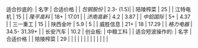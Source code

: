 适合抄底的:
| 名字 | 合适价格 |
| *包钢股份* | 2.3- (1.5)|
| 陪陵榨菜 | 25 |
| 江特电机 | 15 |
| *隆平高科* | 18+ | 17.01 |
| *济南高新* | 4.2 | 3.87 |
| *中铝国际* | 5+ | 4.37 |
| 三一重工 | 15 |
| 陕西金叶 | 5.9 | 5 |
| 威胜信息 | 21+ | 18 | 17.29 | 
| *格力电器* | 34.5- 31.39+ |
| 长安汽车 | 10.2 |
创业板:
| 中粮工科 |  |
适合短波操作的:
| 名字 | 合适价格 |
| 陪陵榨菜 | 29 |
|  |  |
|  |  |
|  |  |
|  |  |


